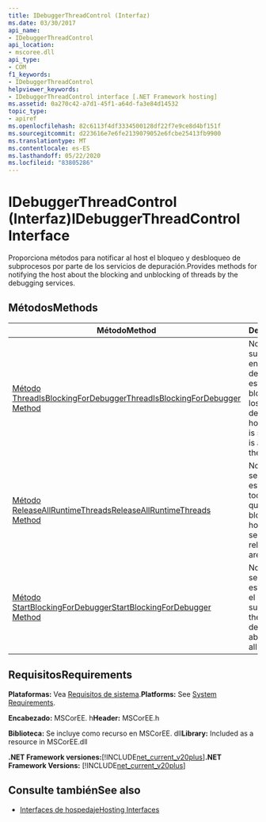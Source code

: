 ```yaml
---
title: IDebuggerThreadControl (Interfaz)
ms.date: 03/30/2017
api_name:
- IDebuggerThreadControl
api_location:
- mscoree.dll
api_type:
- COM
f1_keywords:
- IDebuggerThreadControl
helpviewer_keywords:
- IDebuggerThreadControl interface [.NET Framework hosting]
ms.assetid: 0a270c42-a7d1-45f1-a64d-fa3e84d14532
topic_type:
- apiref
ms.openlocfilehash: 82c6113f4df3334500128df22f7e9ce8d4bf151f
ms.sourcegitcommit: d223616e7e6fe2139079052e6fcbe25413fb9900
ms.translationtype: MT
ms.contentlocale: es-ES
ms.lasthandoff: 05/22/2020
ms.locfileid: "83805286"
---
```

# <a name="idebuggerthreadcontrol-interface"></a><span data-ttu-id="e7418-102">IDebuggerThreadControl (Interfaz)</span><span class="sxs-lookup"><span data-stu-id="e7418-102">IDebuggerThreadControl Interface</span></span>
<span data-ttu-id="e7418-103">Proporciona métodos para notificar al host el bloqueo y desbloqueo de subprocesos por parte de los servicios de depuración.</span><span class="sxs-lookup"><span data-stu-id="e7418-103">Provides methods for notifying the host about the blocking and unblocking of threads by the debugging services.</span></span>  
  
## <a name="methods"></a><span data-ttu-id="e7418-104">Métodos</span><span class="sxs-lookup"><span data-stu-id="e7418-104">Methods</span></span>  
  
|<span data-ttu-id="e7418-105">Método</span><span class="sxs-lookup"><span data-stu-id="e7418-105">Method</span></span>|<span data-ttu-id="e7418-106">Descripción</span><span class="sxs-lookup"><span data-stu-id="e7418-106">Description</span></span>|  
|------------|-----------------|  
|[<span data-ttu-id="e7418-107">Método ThreadIsBlockingForDebugger</span><span class="sxs-lookup"><span data-stu-id="e7418-107">ThreadIsBlockingForDebugger Method</span></span>](idebuggerthreadcontrol-threadisblockingfordebugger-method.md)|<span data-ttu-id="e7418-108">Notifica al host que el subproceso que está enviando esta devolución de llamada está a punto de bloquearse dentro de los servicios de depuración.</span><span class="sxs-lookup"><span data-stu-id="e7418-108">Notifies the host that the thread that is sending this callback is about to block within the debugging services.</span></span>|  
|[<span data-ttu-id="e7418-109">Método ReleaseAllRuntimeThreads</span><span class="sxs-lookup"><span data-stu-id="e7418-109">ReleaseAllRuntimeThreads Method</span></span>](idebuggerthreadcontrol-releaseallruntimethreads-method.md)|<span data-ttu-id="e7418-110">Notifica al host que los servicios de depuración están a punto de liberar todos los subprocesos que están bloqueados.</span><span class="sxs-lookup"><span data-stu-id="e7418-110">Notifies the host that the debugging services are about to release all threads that are blocked.</span></span>|  
|[<span data-ttu-id="e7418-111">Método StartBlockingForDebugger</span><span class="sxs-lookup"><span data-stu-id="e7418-111">StartBlockingForDebugger Method</span></span>](idebuggerthreadcontrol-startblockingfordebugger-method.md)|<span data-ttu-id="e7418-112">Notifica al host que los servicios de depuración están a punto de iniciar el bloqueo de todos los subprocesos.</span><span class="sxs-lookup"><span data-stu-id="e7418-112">Notifies the host that the debugging services are about to start blocking all threads.</span></span>|  
  
## <a name="requirements"></a><span data-ttu-id="e7418-113">Requisitos</span><span class="sxs-lookup"><span data-stu-id="e7418-113">Requirements</span></span>  
 <span data-ttu-id="e7418-114">**Plataformas:** Vea [Requisitos de sistema](../../get-started/system-requirements.md).</span><span class="sxs-lookup"><span data-stu-id="e7418-114">**Platforms:** See [System Requirements](../../get-started/system-requirements.md).</span></span>  
  
 <span data-ttu-id="e7418-115">**Encabezado:** MSCorEE. h</span><span class="sxs-lookup"><span data-stu-id="e7418-115">**Header:** MSCorEE.h</span></span>  
  
 <span data-ttu-id="e7418-116">**Biblioteca:** Se incluye como recurso en MSCorEE. dll</span><span class="sxs-lookup"><span data-stu-id="e7418-116">**Library:** Included as a resource in MSCorEE.dll</span></span>  
  
 <span data-ttu-id="e7418-117">**.NET Framework versiones:**[!INCLUDE[net_current_v20plus](../../../../includes/net-current-v20plus-md.md)]</span><span class="sxs-lookup"><span data-stu-id="e7418-117">**.NET Framework Versions:** [!INCLUDE[net_current_v20plus](../../../../includes/net-current-v20plus-md.md)]</span></span>  
  
## <a name="see-also"></a><span data-ttu-id="e7418-118">Consulte también</span><span class="sxs-lookup"><span data-stu-id="e7418-118">See also</span></span>

- [<span data-ttu-id="e7418-119">Interfaces de hospedaje</span><span class="sxs-lookup"><span data-stu-id="e7418-119">Hosting Interfaces</span></span>](hosting-interfaces.md)
